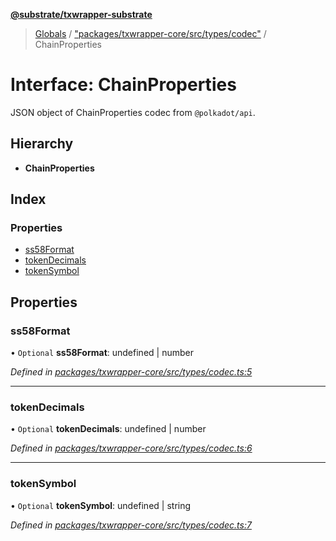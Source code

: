 **[@substrate/txwrapper-substrate](../README.md)**

> [Globals](../globals.md) / ["packages/txwrapper-core/src/types/codec"](../modules/_packages_txwrapper_core_src_types_codec_.md) / ChainProperties

# Interface: ChainProperties

JSON object of ChainProperties codec from `@polkadot/api`.

## Hierarchy

* **ChainProperties**

## Index

### Properties

* [ss58Format](_packages_txwrapper_core_src_types_codec_.chainproperties.md#ss58format)
* [tokenDecimals](_packages_txwrapper_core_src_types_codec_.chainproperties.md#tokendecimals)
* [tokenSymbol](_packages_txwrapper_core_src_types_codec_.chainproperties.md#tokensymbol)

## Properties

### ss58Format

• `Optional` **ss58Format**: undefined \| number

*Defined in [packages/txwrapper-core/src/types/codec.ts:5](https://github.com/paritytech/txwrapper-core/blob/79cbc99/packages/txwrapper-core/src/types/codec.ts#L5)*

___

### tokenDecimals

• `Optional` **tokenDecimals**: undefined \| number

*Defined in [packages/txwrapper-core/src/types/codec.ts:6](https://github.com/paritytech/txwrapper-core/blob/79cbc99/packages/txwrapper-core/src/types/codec.ts#L6)*

___

### tokenSymbol

• `Optional` **tokenSymbol**: undefined \| string

*Defined in [packages/txwrapper-core/src/types/codec.ts:7](https://github.com/paritytech/txwrapper-core/blob/79cbc99/packages/txwrapper-core/src/types/codec.ts#L7)*

